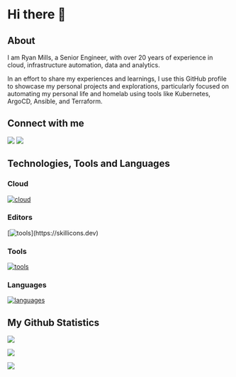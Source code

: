 # Hi there 👋

## About

I am Ryan Mills, a Senior Engineer, with over 20 years of experience in cloud, infrastructure automation, data and analytics.

In an effort to share my experiences and learnings, I use this GitHub profile to showcase my personal projects and explorations, particularly focused on automating my personal life and homelab using tools like Kubernetes, ArgoCD, Ansible, and Terraform. 

## Connect with me

[![](https://img.shields.io/badge/-LinkedIn-informational?style=for-the-badge&logo=linkedin&logoColor=white&color=blue)](https://www.linkedin.com/in/ryan-mills-bab71772/)
[![](https://img.shields.io/badge/-Email-informational?style=for-the-badge&logo=gmail&logoColor=white&color=blue)](mailto:rm.rcmills@gmail.com)


## Technologies, Tools and Languages

### Cloud
[![cloud](https://skillicons.dev/icons?i=aws,gcp)](https://skillicons.dev)
<!-- [![](https://img.shields.io/badge/Cloud-Google_Cloud-informational?style=for-the-badge&logo=google-cloud&logoColor=white&color=blue)](https://cloud.google.com/) -->

### Editors
[![tools](https://skillicons.dev/icons?i=vscode,neovim,nano,)](https://skillicons.dev)

### Tools
[![tools](https://skillicons.dev/icons?i=github,git,gitlab,discord,vscode,neovim,mongodb,mysql,docker,kubernetes,linux,jenkins)](https://skillicons.dev)

### Languages
[![languages](https://skillicons.dev/icons?i=py,js,go,nodejs,react,html,css)](https://skillicons.dev)

## My Github Statistics
<p><img src="https://github-readme-stats.vercel.app/api/top-langs/?username=ryamill&theme=tokyonight&count_private=true&langs_count=8&size_weight=0.5&count_weight=0.5&layout=compact&card_width=466"/></p>
<p><img src="https://github-readme-stats.vercel.app/api?username=ryamill&theme=tokyonight&count_private=true&show_icons=true&rank_icon=github"/></p>
<p><img src="https://streak-stats.demolab.com/?user=ryamill&theme=tokyonight&count_private=true" /></p>
